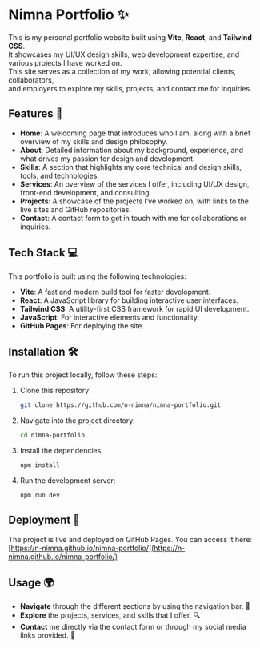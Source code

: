 
# Nimna Portfolio ✨

This is my personal portfolio website built using **Vite**, **React**, and **Tailwind CSS**.  
It showcases my UI/UX design skills, web development expertise, and various projects I have worked on.  
This site serves as a collection of my work, allowing potential clients, collaborators,  
and employers to explore my skills, projects, and contact me for inquiries.

## Features 🌟

- **Home**: A welcoming page that introduces who I am, along with a brief overview of my skills and design philosophy. 
- **About**: Detailed information about my background, experience, and what drives my passion for design and development. 
- **Skills**: A section that highlights my core technical and design skills, tools, and technologies. 
- **Services**: An overview of the services I offer, including UI/UX design, front-end development, and consulting. 
- **Projects**: A showcase of the projects I’ve worked on, with links to the live sites and GitHub repositories. 
- **Contact**: A contact form to get in touch with me for collaborations or inquiries. 

## Tech Stack 💻

This portfolio is built using the following technologies:

- **Vite**: A fast and modern build tool for faster development. 
- **React**: A JavaScript library for building interactive user interfaces. 
- **Tailwind CSS**: A utility-first CSS framework for rapid UI development. 
- **JavaScript**: For interactive elements and functionality. 
- **GitHub Pages**: For deploying the site. 

## Installation 🛠️

To run this project locally, follow these steps:

1. Clone this repository:
   ```bash
   git clone https://github.com/n-nimna/nimna-portfolio.git
   ```

2. Navigate into the project directory:
   ```bash
   cd nimna-portfolio
   ```

3. Install the dependencies:
   ```bash
   npm install
   ```

4. Run the development server:
   ```bash
   npm run dev
   ```


## Deployment 🚀

The project is live and deployed on GitHub Pages. You can access it here:  
[https://n-nimna.github.io/nimna-portfolio/](https://n-nimna.github.io/nimna-portfolio/)

## Usage 🌍

- **Navigate** through the different sections by using the navigation bar. 🧭
- **Explore** the projects, services, and skills that I offer. 🔍
- **Contact** me directly via the contact form or through my social media links provided. 📱
